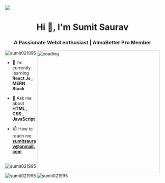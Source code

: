 <img align="center" src="https://www.canva.com/design/DAF3t_HIAJo/1wDDDmu366Jmit92MMxAIg/view?utm_content=DAF3t_HIAJo&utm_campaign=designshare&utm_medium=link&utm_source=publishsharelink&mode=preview">
<h1 align="center">Hi 👋, I'm Sumit Saurav</h1>
<h3 align="center">A Passionate Web3 enthusiast | AlmaBetter Pro Member</h3>

<img align = "right" alt = 'coading' width = "400" src="https://www.optimalvirtualemployee.com/wp-content/uploads/2023/01/front-end-development.gif">

<p align="left"> <img src="https://komarev.com/ghpvc/?username=sumit021995&label=Profile%20views&color=0e75b6&style=flat" alt="sumit021995" /> </p>

- 🌱 I’m currently learning **React Js , MERN Stack**

- 💬 Ask me about **HTML , CSS , JavaScript**

- 📫 How to reach me **sumitsaurav@onmail.com**

<p><img align="left" src="https://github-readme-stats.vercel.app/api/top-langs?username=sumit021995&show_icons=true&locale=en&layout=compact" alt="sumit021995" /></p>

<p>&nbsp;<img align="center" src="https://github-readme-stats.vercel.app/api?username=sumit021995&show_icons=true&locale=en" alt="sumit021995" /></p>

<p><img align="center" src="https://github-readme-streak-stats.herokuapp.com/?user=sumit021995&" alt="sumit021995" /></p>
